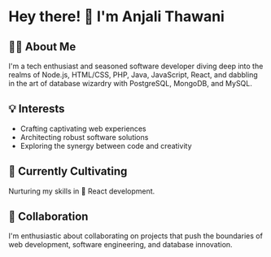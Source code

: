 # Hey there! 👋 I'm Anjali Thawani

## 👩‍💻 About Me
I'm a tech enthusiast and seasoned software developer diving deep into the realms of Node.js, HTML/CSS, PHP, Java, JavaScript, React, and dabbling in the art of database wizardry with PostgreSQL, MongoDB, and MySQL.

## 💡 Interests
- Crafting captivating web experiences
- Architecting robust software solutions
- Exploring the synergy between code and creativity

## 🌱 Currently Cultivating
Nurturing my skills in 🚀 React development.

## 🤝 Collaboration
I'm enthusiastic about collaborating on projects that push the boundaries of web development, software engineering, and database innovation.


